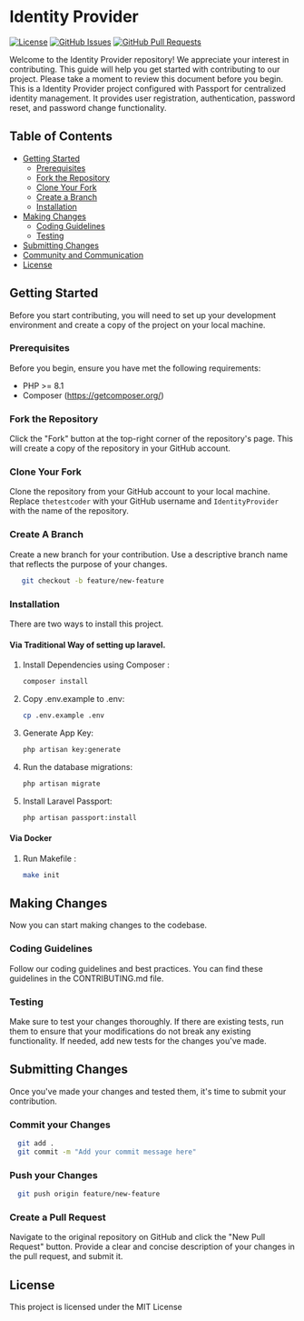 # Identity Provider

[![License](https://img.shields.io/badge/license-MIT-blue.svg)](LICENSE)
[![GitHub Issues](https://img.shields.io/github/issues/thetestcoder/IdentityProvider.svg)](https://github.com/thetestcoder/IdentityProvider/issues)
[![GitHub Pull Requests](https://img.shields.io/github/issues-pr/thetestcoder/IdentityProvider.svg)](https://github.com/thetestcoder/IdentityProvider/pulls)

Welcome to the Identity Provider repository! We appreciate your interest in contributing. This guide will help you get started with contributing to our project. Please take a moment to review this document before you begin.
This is a Identity Provider project configured with Passport for centralized identity management. It provides user registration, authentication, password reset, and password change functionality.

## Table of Contents

- [Getting Started](#getting-started)
    - [Prerequisites](#prerequisites)
    - [Fork the Repository](#fork-the-repository)
    - [Clone Your Fork](#clone-your-fork)
    - [Create a Branch](#create-a-branch)
    - [Installation](#installation)
- [Making Changes](#making-changes)
    - [Coding Guidelines](#coding-guidelines)
    - [Testing](#testing)
- [Submitting Changes](#submitting-changes)
- [Community and Communication](#community-and-communication)
- [License](#license)

## Getting Started
Before you start contributing, you will need to set up your development environment and create a copy of the project on your local machine.

### Prerequisites

Before you begin, ensure you have met the following requirements:

- PHP >= 8.1
- Composer (https://getcomposer.org/)

### Fork the Repository

Click the "Fork" button at the top-right corner of the repository's page. This will create a copy of the repository in your GitHub account.

### Clone Your Fork

Clone the repository from your GitHub account to your local machine. Replace `thetestcoder` with your GitHub username 
and `IdentityProvider` with the name of the repository.

### Create A Branch

Create a new branch for your contribution. Use a descriptive branch name that reflects the purpose of your changes.
```bash
   git checkout -b feature/new-feature
```

### Installation

There are two ways to install this project. 

#### Via Traditional Way of setting up laravel.

1. Install Dependencies using Composer :

   ```bash
   composer install
    ```

2. Copy .env.example to .env:

   ```bash
   cp .env.example .env
    ```

3. Generate App Key:

   ```bash
   php artisan key:generate
    ```

4. Run the database migrations:

   ```bash
   php artisan migrate
    ```
5. Install Laravel Passport:
    ```bash
    php artisan passport:install
    ```
   
#### Via Docker

1. Run Makefile :

   ```bash
   make init
    ```

## Making Changes

Now you can start making changes to the codebase.

### Coding Guidelines
Follow our coding guidelines and best practices. You can find these guidelines in the CONTRIBUTING.md file.

### Testing
Make sure to test your changes thoroughly. If there are existing tests, run them to ensure that your modifications do not break any existing functionality. If needed, add new tests for the changes you've made.

## Submitting Changes
Once you've made your changes and tested them, it's time to submit your contribution.

### Commit your Changes

```bash
  git add .
  git commit -m "Add your commit message here"
```

### Push your Changes
```bash
  git push origin feature/new-feature
```

### Create a Pull Request
Navigate to the original repository on GitHub and click the "New Pull Request" button. Provide a clear and concise description of your changes in the pull request, and submit it.

## License
This project is licensed under the MIT License 


